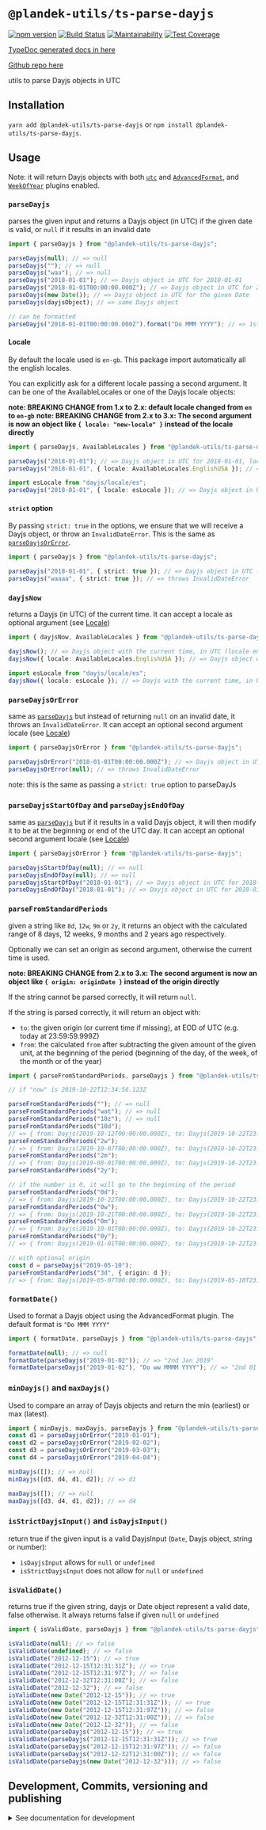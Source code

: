 # `@plandek-utils/ts-parse-dayjs`

[![npm version](https://badge.fury.io/js/%40plandek-utils%2Fts-parse-dayjs.svg)](https://badge.fury.io/js/%40plandek-utils%2Fts-parse-dayjs)
[![Build Status](https://travis-ci.org/plandek-utils/ts-parse-dayjs.svg?branch=master)](https://travis-ci.org/plandek-utils/ts-parse-dayjs)
[![Maintainability](https://api.codeclimate.com/v1/badges/347bf1114fa660524fd8/maintainability)](https://codeclimate.com/github/plandek-utils/ts-parse-dayjs/maintainability)
[![Test Coverage](https://api.codeclimate.com/v1/badges/347bf1114fa660524fd8/test_coverage)](https://codeclimate.com/github/plandek-utils/ts-parse-dayjs/test_coverage)

[TypeDoc generated docs in here](https://plandek-utils.github.io/ts-parse-dayjs)

[Github repo here](https://github.com/plandek-utils/ts-parse-dayjs)

utils to parse Dayjs objects in UTC

## Installation

`yarn add @plandek-utils/ts-parse-dayjs` or `npm install @plandek-utils/ts-parse-dayjs`.

## Usage

Note: it will return Dayjs objects with both [`utc`](https://day.js.org/docs/en/plugin/utc) and [`AdvancedFormat`](https://day.js.org/docs/en/plugin/advanced-format), and [`WeekOfYear`](https://github.com/iamkun/dayjs/blob/dev/types/plugin/weekOfYear.d.ts) plugins enabled.

### `parseDayjs`

parses the given input and returns a Dayjs object (in UTC) if the given date is valid, or `null` if it results in an invalid date

```typescript
import { parseDayjs } from "@plandek-utils/ts-parse-dayjs";

parseDayjs(null); // => null
parseDayjs(""); // => null
parseDayjs("waa"); // => null
parseDayjs("2018-01-01"); // => Dayjs object in UTC for 2018-01-01
parseDayjs("2018-01-01T00:00:00.000Z"); // => Dayjs object in UTC for 2018-01-01T00:00:00.000Z
parseDayjs(new Date()); // => Dayjs object in UTC for the given Date
parseDayjs(dayjsObject); // => same Dayjs object

// can be formatted
parseDayjs("2018-01-01T00:00:00.000Z").format("Do MMM YYYY"); // => 1st Jan 2018
```

#### Locale

By default the locale used is `en-gb`. This package import automatically all the english locales.

You can explicitly ask for a different locale passing a second argument. It can be one of the AvailableLocales or one of the Dayjs locale objects:

**note: BREAKING CHANGE from 1.x to 2.x: default locale changed from `en` to `en-gb`**
**note: BREAKING CHANGE from 2.x to 3.x: The second argument is now an object like `{ locale: "new-locale" }` instead of the locale directly**

```typescript
import { parseDayjs, AvailableLocales } from "@plandek-utils/ts-parse-dayjs";

parseDayjs("2018-01-01"); // => Dayjs object in UTC for 2018-01-01, locale en-gb (week starts on Monday)
parseDayjs("2018-01-01", { locale: AvailableLocales.EnglishUSA }); // => Dayjs object in UTC for 2018-01-01, locale en (week starts on Sunday)

import esLocale from "dayjs/locale/es";
parseDayjs("2018-01-01", { locale: esLocale }); // => Dayjs object in UTC for 2018-01-01, locale es (spanish)
```

#### `strict` option

By passing `strict: true` in the options, we ensure that we will receive a Dayjs object, or throw an `InvalidDateError`. This is the same as [`parseDayjsOrError`](#parsedayjsorerror).

```typescript
import { parseDayjs } from "@plandek-utils/ts-parse-dayjs";

parseDayjs("2018-01-01", { strict: true }); // => Dayjs object in UTC for 2018-01-01, locale en-gb (week starts on Monday)
parseDayjs("waaaa", { strict: true }); // => throws InvalidDateError
```

### `dayjsNow`

returns a Dayjs (in UTC) of the current time. It can accept a locale as optional argument (see [Locale](#locale))

```typescript
import { dayjsNow, AvailableLocales } from "@plandek-utils/ts-parse-dayjs";

dayjsNow(); // => Dayjs object with the current time, in UTC (locale en-gb)
dayjsNow({ locale: AvailableLocales.EnglishUSA }); // => Dayjs object with the current time, in UTC (locale en)

import esLocale from "dayjs/locale/es";
dayjsNow({ locale: esLocale }); // => Dayjs with the current time, in UTC, locale es
```

### `parseDayjsOrError`

same as [`parseDayjs`](#parseDayjs) but instead of returning `null` on an invalid date, it throws an `InvalidDateError`. It can accept an optional second argument locale (see [Locale](#locale))

```typescript
import { parseDayjsOrError } from "@plandek-utils/ts-parse-dayjs";

parseDayjsOrError("2018-01-01T00:00:00.000Z"); // => Dayjs object in UTC for 2018-01-01T00:00:00.000Z
parseDayjsOrError(null); // => throws InvalidDateError
```

note: this is the same as passing a `strict: true` option to parseDayJs

### `parseDayjsStartOfDay` and `parseDayjsEndOfDay`

same as [`parseDayjs`](#parseDayjs) but if it results in a valid Dayjs object, it will then modify it to be at the beginning or end of the UTC day. It can accept an optional second argument locale (see [Locale](#locale))

```typescript
import { parseDayjsOrError } from "@plandek-utils/ts-parse-dayjs";

parseDayjsStartOfDay(null); // => null
parseDayjsEndOfDay(null); // => null
parseDayjsStartOfDay("2018-01-01"); // => Dayjs object in UTC for 2018-01-01T00:00:00.000Z
parseDayjsEndOfDay("2018-01-01"); // => Dayjs object in UTC for 2018-01-01T23:59:59.999Z
```

### `parseFromStandardPeriods`

given a string like `8d`, `12w`, `9m` or `2y`, it returns an object with the calculated range of 8 days, 12 weeks, 9 months and 2 years ago respectively.

Optionally we can set an origin as second argument, otherwise the current time is used.

**note: BREAKING CHANGE from 2.x to 3.x: The second argument is now an object like `{ origin: originDate }` instead of the origin directly**

If the string cannot be parsed correctly, it will return `null`.

If the string is parsed correctly, it will return an object with:

- `to`: the given origin (or current time if missing), at EOD of UTC (e.g. today at 23:59:59.999Z)
- `from`: the calculated `from` after subtracting the given amount of the given unit, at the beginning of the period (beginning of the day, of the week, of the month or of the year)

```typescript
import { parseFromStandardPeriods, parseDayjs } from "@plandek-utils/ts-parse-dayjs";

// if "now" is 2019-10-22T12:34:56.123Z

parseFromStandardPeriods(""); // => null
parseFromStandardPeriods("wat"); // => null
parseFromStandardPeriods("10z"); // => null
parseFromStandardPeriods("10d");
// => { from: Dayjs(2019-10-12T00:00:00.000Z), to: Dayjs(2019-10-22T23:59:59.999Z) }
parseFromStandardPeriods("2w");
// => { from: Dayjs(2019-10-07T00:00:00.000Z), to: Dayjs(2019-10-22T23:59:59.999Z) }
parseFromStandardPeriods("2m");
// => { from: Dayjs(2019-08-01T00:00:00.000Z), to: Dayjs(2019-10-22T23:59:59.999Z) }
parseFromStandardPeriods("2y");

// if the number is 0, it will go to the beginning of the period
parseFromStandardPeriods("0d");
// => { from: Dayjs(2019-10-22T00:00:00.000Z), to: Dayjs(2019-10-22T23:59:59.999Z) }
parseFromStandardPeriods("0w");
// => { from: Dayjs(2019-10-21T00:00:00.000Z), to: Dayjs(2019-10-22T23:59:59.999Z) }
parseFromStandardPeriods("0m");
// => { from: Dayjs(2019-10-01T00:00:00.000Z), to: Dayjs(2019-10-22T23:59:59.999Z) }
parseFromStandardPeriods("0y");
// => { from: Dayjs(2019-01-01T00:00:00.000Z), to: Dayjs(2019-10-22T23:59:59.999Z) }

// with optional origin
const d = parseDayjs("2019-05-10");
parseFromStandardPeriods("3d", { origin: d });
// => { from: Dayjs(2019-05-07T00:00:00.000Z), to: Dayjs(2019-05-10T23:59:59.999Z) }
```

### `formatDate()`

Used to format a Dayjs object using the AdvancedFormat plugin. The default format is `"Do MMM YYYY"`

```typescript
import { formatDate, parseDayjs } from "@plandek-utils/ts-parse-dayjs";

formatDate(null); // => null
formatDate(parseDayjs("2019-01-02")); // => "2nd Jan 2019"
formatDate(parseDayjs("2019-01-02"), "Do ww MMMM YYYY"); // => "2nd 01 January 2019"
```

### `minDayjs()` and `maxDayjs()`

Used to compare an array of Dayjs objects and return the min (earliest) or max (latest).

```typescript
import { minDayjs, maxDayjs, parseDayjs } from "@plandek-utils/ts-parse-dayjs";
const d1 = parseDayjsOrError("2019-01-01");
const d2 = parseDayjsOrError("2019-02-02");
const d3 = parseDayjsOrError("2019-03-03");
const d4 = parseDayjsOrError("2019-04-04");

minDayjs([]); // => null
minDayjs([d3, d4, d1, d2]); // => d1

maxDayjs([]); // => null
maxDayjs([d3, d4, d1, d2]); // => d4
```

### `isStrictDayjsInput()` and `isDayjsInput()`

return true if the given input is a valid DayjsInput (`Date`, Dayjs object, string or number):

- `isDayjsInput` allows for `null` or `undefined`
- `isStrictDayjsInput` does not allow for `null` or `undefined`

### `isValidDate()`

returns true if the given string, dayjs or Date object represent a valid date, false otherwise. It always returns false if given `null` or `undefined`

```typescript
import { isValidDate, parseDayjs } from "@plandek-utils/ts-parse-dayjs";

isValidDate(null); // => false
isValidDate(undefined); // => false
isValidDate("2012-12-15"); // => true
isValidDate("2012-12-15T12:31:31Z"); // => true
isValidDate("2012-12-15T12:31:97Z"); // => false
isValidDate("2012-12-32T12:31:00Z"); // => false
isValidDate("2012-12-32"); // => false
isValidDate(new Date("2012-12-15")); // => true
isValidDate(new Date("2012-12-15T12:31:31Z")); // => true
isValidDate(new Date("2012-12-15T12:31:97Z")); // => false
isValidDate(new Date("2012-12-32T12:31:00Z")); // => false
isValidDate(new Date("2012-12-32")); // => false
isValidDate(parseDayjs("2012-12-15")); // => true
isValidDate(parseDayjs("2012-12-15T12:31:31Z")); // => true
isValidDate(parseDayjs("2012-12-15T12:31:97Z")); // => false
isValidDate(parseDayjs("2012-12-32T12:31:00Z")); // => false
isValidDate(parseDayjs(new Date("2012-12-32"))); // => false
```

## Development, Commits, versioning and publishing

<details><summary>See documentation for development</summary>
<p>

See [The Typescript-Starter docs](https://github.com/bitjson/typescript-starter#bump-version-update-changelog-commit--tag-release).

### Commits and CHANGELOG

For commits, you should use [`commitizen`](https://github.com/commitizen/cz-cli)

```sh
yarn global add commitizen

#commit your changes:
git cz
```

As typescript-starter docs state:

This project is tooled for [conventional changelog](https://github.com/conventional-changelog/conventional-changelog) to make managing releases easier. See the [standard-version](https://github.com/conventional-changelog/standard-version) documentation for more information on the workflow, or [`CHANGELOG.md`](CHANGELOG.md) for an example.

```sh
# bump package.json version, update CHANGELOG.md, git tag the release
yarn run version
```

You may find a tool like [**`wip`**](https://github.com/bitjson/wip) helpful for managing work in progress before you're ready to create a meaningful commit.

### Creating the first version

Once you are ready to create the first version, run the following (note that `reset` is destructive and will remove all files not in the git repo from the directory).

```sh
# Reset the repo to the latest commit and build everything
yarn run reset && yarn run test && yarn run doc:html

# Then version it with standard-version options. e.g.:
# don't bump package.json version
yarn run version -- --first-release

# Other popular options include:

# PGP sign it:
# $ yarn run version -- --sign

# alpha release:
# $ yarn run version -- --prerelease alpha
```

And after that, remember to [publish the docs](#publish-the-docs).

And finally push the new tags to github and publish the package to npm.

```sh
# Push to git
git push --follow-tags origin master

# Publish to NPM (allowing public access, required if the package name is namespaced like `@somewhere/some-lib`)
yarn publish --access public
```

### Publish the Docs

```sh
yarn run doc:html && yarn run doc:publish
```

This will generate the docs and publish them in github pages.

### Generate a version

There is a single yarn command for preparing a new release. See [One-step publish preparation script in TypeScript-Starter](https://github.com/bitjson/typescript-starter#one-step-publish-preparation-script)

```sh
# Prepare a standard release
yarn prepare-release

# Push to git
git push --follow-tags origin master

# Publish to NPM (allowing public access, required if the package name is namespaced like `@somewhere/some-lib`)
yarn publish --access public
```

</p>
</details>
